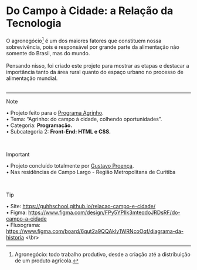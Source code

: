 # Do Campo à Cidade: a Relação da Tecnologia
O agronegócio[^1] é um dos maiores fatores que constituem nossa sobrevivência, pois é responsável por grande parte da alimentação não somente do Brasil, mas do mundo.</br></br>
Pensando nisso, foi criado este projeto para mostrar as etapas e destacar a importância tanto da área rural quanto do espaço urbano no processo de alimentação mundial.</br></br>

<hr>

> [!NOTE]
> • Projeto feito para o [Programa Agrinho](https://www.sistemafaep.org.br/agrinho/). </br>
> • Tema: “Agrinho: do campo à cidade, colhendo oportunidades”.</br>
> • Categoria: **Programação.** </br>
> • Subcategoria 2: **Front-End: HTML e CSS.**</br>
</br>

> [!IMPORTANT]
> • Projeto concluído totalmente por [Gustavo Proença](https://github.com/GuhhSchool). </br>
> • Nas residências de Campo Largo - Região Metropolitana de Curitiba
</br>

> [!TIP]
> • Site: https://guhhschool.github.io/relacao-campo-e-cidade/ </br>
> • Figma: https://www.figma.com/design/FPy5YPllk3mteqdoJRDsRF/do-campo-a-cidade </br>
> • Fluxograma: https://www.figma.com/board/6qut2a9QQAkly1WRNcoOqf/diagrama-da-historia <\br>
[^1]: Agronegócio: todo trabalho produtivo, desde a criação até a distribuição de um produto agrícola.
